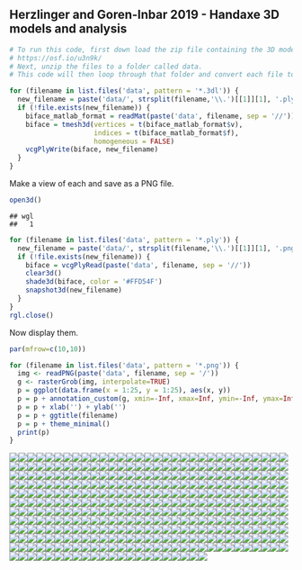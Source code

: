 
## Herzlinger and Goren-Inbar 2019 - Handaxe 3D models and analysis

``` r
# To run this code, first down load the zip file containing the 3D models from this page
# https://osf.io/u3n9k/
# Next, unzip the files to a folder called data.
# This code will then loop through that folder and convert each file to a ply type.

for (filename in list.files('data', pattern = '*.3dl')) {
  new_filename = paste('data/', strsplit(filename,'\\.')[[1]][1], '.ply', sep = '')
  if (!file.exists(new_filename)) {
    biface_matlab_format = readMat(paste('data', filename, sep = '//'))
    biface = tmesh3d(vertices = t(biface_matlab_format$v),
                     indices = t(biface_matlab_format$f),
                     homogeneous = FALSE)
    vcgPlyWrite(biface, new_filename)
  }
}
```

Make a view of each and save as a PNG file.

``` r
open3d()
```

    ## wgl 
    ##   1

``` r
for (filename in list.files('data', pattern = '*.ply')) {
  new_filename = paste('data/', strsplit(filename,'\\.')[[1]][1], '.png', sep = '')
  if (!file.exists(new_filename)) {
    biface = vcgPlyRead(paste('data', filename, sep = '//'))
    clear3d()
    shade3d(biface, color = '#FFD54F')
    snapshot3d(new_filename)
  }
}
rgl.close()
```

Now display them.

``` r
par(mfrow=c(10,10))

for (filename in list.files('data', pattern = '*.png')) {
  img <- readPNG(paste('data', filename, sep = '/')) 
  g <- rasterGrob(img, interpolate=TRUE) 
  p = ggplot(data.frame(x = 1:25, y = 1:25), aes(x, y))
  p = p + annotation_custom(g, xmin=-Inf, xmax=Inf, ymin=-Inf, ymax=Inf)
  p = p + xlab('') + ylab('')
  p = p + ggtitle(filename)
  p = p + theme_minimal()
  print(p)
}
```

![](readme_files/figure-gfm/plot_handaxes-1.png)<!-- -->![](readme_files/figure-gfm/plot_handaxes-2.png)<!-- -->![](readme_files/figure-gfm/plot_handaxes-3.png)<!-- -->![](readme_files/figure-gfm/plot_handaxes-4.png)<!-- -->![](readme_files/figure-gfm/plot_handaxes-5.png)<!-- -->![](readme_files/figure-gfm/plot_handaxes-6.png)<!-- -->![](readme_files/figure-gfm/plot_handaxes-7.png)<!-- -->![](readme_files/figure-gfm/plot_handaxes-8.png)<!-- -->![](readme_files/figure-gfm/plot_handaxes-9.png)<!-- -->![](readme_files/figure-gfm/plot_handaxes-10.png)<!-- -->![](readme_files/figure-gfm/plot_handaxes-11.png)<!-- -->![](readme_files/figure-gfm/plot_handaxes-12.png)<!-- -->![](readme_files/figure-gfm/plot_handaxes-13.png)<!-- -->![](readme_files/figure-gfm/plot_handaxes-14.png)<!-- -->![](readme_files/figure-gfm/plot_handaxes-15.png)<!-- -->![](readme_files/figure-gfm/plot_handaxes-16.png)<!-- -->![](readme_files/figure-gfm/plot_handaxes-17.png)<!-- -->![](readme_files/figure-gfm/plot_handaxes-18.png)<!-- -->![](readme_files/figure-gfm/plot_handaxes-19.png)<!-- -->![](readme_files/figure-gfm/plot_handaxes-20.png)<!-- -->![](readme_files/figure-gfm/plot_handaxes-21.png)<!-- -->![](readme_files/figure-gfm/plot_handaxes-22.png)<!-- -->![](readme_files/figure-gfm/plot_handaxes-23.png)<!-- -->![](readme_files/figure-gfm/plot_handaxes-24.png)<!-- -->![](readme_files/figure-gfm/plot_handaxes-25.png)<!-- -->![](readme_files/figure-gfm/plot_handaxes-26.png)<!-- -->![](readme_files/figure-gfm/plot_handaxes-27.png)<!-- -->![](readme_files/figure-gfm/plot_handaxes-28.png)<!-- -->![](readme_files/figure-gfm/plot_handaxes-29.png)<!-- -->![](readme_files/figure-gfm/plot_handaxes-30.png)<!-- -->![](readme_files/figure-gfm/plot_handaxes-31.png)<!-- -->![](readme_files/figure-gfm/plot_handaxes-32.png)<!-- -->![](readme_files/figure-gfm/plot_handaxes-33.png)<!-- -->![](readme_files/figure-gfm/plot_handaxes-34.png)<!-- -->![](readme_files/figure-gfm/plot_handaxes-35.png)<!-- -->![](readme_files/figure-gfm/plot_handaxes-36.png)<!-- -->![](readme_files/figure-gfm/plot_handaxes-37.png)<!-- -->![](readme_files/figure-gfm/plot_handaxes-38.png)<!-- -->![](readme_files/figure-gfm/plot_handaxes-39.png)<!-- -->![](readme_files/figure-gfm/plot_handaxes-40.png)<!-- -->![](readme_files/figure-gfm/plot_handaxes-41.png)<!-- -->![](readme_files/figure-gfm/plot_handaxes-42.png)<!-- -->![](readme_files/figure-gfm/plot_handaxes-43.png)<!-- -->![](readme_files/figure-gfm/plot_handaxes-44.png)<!-- -->![](readme_files/figure-gfm/plot_handaxes-45.png)<!-- -->![](readme_files/figure-gfm/plot_handaxes-46.png)<!-- -->![](readme_files/figure-gfm/plot_handaxes-47.png)<!-- -->![](readme_files/figure-gfm/plot_handaxes-48.png)<!-- -->![](readme_files/figure-gfm/plot_handaxes-49.png)<!-- -->![](readme_files/figure-gfm/plot_handaxes-50.png)<!-- -->![](readme_files/figure-gfm/plot_handaxes-51.png)<!-- -->![](readme_files/figure-gfm/plot_handaxes-52.png)<!-- -->![](readme_files/figure-gfm/plot_handaxes-53.png)<!-- -->![](readme_files/figure-gfm/plot_handaxes-54.png)<!-- -->![](readme_files/figure-gfm/plot_handaxes-55.png)<!-- -->![](readme_files/figure-gfm/plot_handaxes-56.png)<!-- -->![](readme_files/figure-gfm/plot_handaxes-57.png)<!-- -->![](readme_files/figure-gfm/plot_handaxes-58.png)<!-- -->![](readme_files/figure-gfm/plot_handaxes-59.png)<!-- -->![](readme_files/figure-gfm/plot_handaxes-60.png)<!-- -->![](readme_files/figure-gfm/plot_handaxes-61.png)<!-- -->![](readme_files/figure-gfm/plot_handaxes-62.png)<!-- -->![](readme_files/figure-gfm/plot_handaxes-63.png)<!-- -->![](readme_files/figure-gfm/plot_handaxes-64.png)<!-- -->![](readme_files/figure-gfm/plot_handaxes-65.png)<!-- -->![](readme_files/figure-gfm/plot_handaxes-66.png)<!-- -->![](readme_files/figure-gfm/plot_handaxes-67.png)<!-- -->![](readme_files/figure-gfm/plot_handaxes-68.png)<!-- -->![](readme_files/figure-gfm/plot_handaxes-69.png)<!-- -->![](readme_files/figure-gfm/plot_handaxes-70.png)<!-- -->![](readme_files/figure-gfm/plot_handaxes-71.png)<!-- -->![](readme_files/figure-gfm/plot_handaxes-72.png)<!-- -->![](readme_files/figure-gfm/plot_handaxes-73.png)<!-- -->![](readme_files/figure-gfm/plot_handaxes-74.png)<!-- -->![](readme_files/figure-gfm/plot_handaxes-75.png)<!-- -->![](readme_files/figure-gfm/plot_handaxes-76.png)<!-- -->![](readme_files/figure-gfm/plot_handaxes-77.png)<!-- -->![](readme_files/figure-gfm/plot_handaxes-78.png)<!-- -->![](readme_files/figure-gfm/plot_handaxes-79.png)<!-- -->![](readme_files/figure-gfm/plot_handaxes-80.png)<!-- -->![](readme_files/figure-gfm/plot_handaxes-81.png)<!-- -->![](readme_files/figure-gfm/plot_handaxes-82.png)<!-- -->![](readme_files/figure-gfm/plot_handaxes-83.png)<!-- -->![](readme_files/figure-gfm/plot_handaxes-84.png)<!-- -->![](readme_files/figure-gfm/plot_handaxes-85.png)<!-- -->![](readme_files/figure-gfm/plot_handaxes-86.png)<!-- -->![](readme_files/figure-gfm/plot_handaxes-87.png)<!-- -->![](readme_files/figure-gfm/plot_handaxes-88.png)<!-- -->![](readme_files/figure-gfm/plot_handaxes-89.png)<!-- -->![](readme_files/figure-gfm/plot_handaxes-90.png)<!-- -->![](readme_files/figure-gfm/plot_handaxes-91.png)<!-- -->![](readme_files/figure-gfm/plot_handaxes-92.png)<!-- -->![](readme_files/figure-gfm/plot_handaxes-93.png)<!-- -->![](readme_files/figure-gfm/plot_handaxes-94.png)<!-- -->![](readme_files/figure-gfm/plot_handaxes-95.png)<!-- -->![](readme_files/figure-gfm/plot_handaxes-96.png)<!-- -->![](readme_files/figure-gfm/plot_handaxes-97.png)<!-- -->![](readme_files/figure-gfm/plot_handaxes-98.png)<!-- -->![](readme_files/figure-gfm/plot_handaxes-99.png)<!-- -->![](readme_files/figure-gfm/plot_handaxes-100.png)<!-- -->![](readme_files/figure-gfm/plot_handaxes-101.png)<!-- -->![](readme_files/figure-gfm/plot_handaxes-102.png)<!-- -->![](readme_files/figure-gfm/plot_handaxes-103.png)<!-- -->![](readme_files/figure-gfm/plot_handaxes-104.png)<!-- -->![](readme_files/figure-gfm/plot_handaxes-105.png)<!-- -->![](readme_files/figure-gfm/plot_handaxes-106.png)<!-- -->![](readme_files/figure-gfm/plot_handaxes-107.png)<!-- -->![](readme_files/figure-gfm/plot_handaxes-108.png)<!-- -->![](readme_files/figure-gfm/plot_handaxes-109.png)<!-- -->![](readme_files/figure-gfm/plot_handaxes-110.png)<!-- -->![](readme_files/figure-gfm/plot_handaxes-111.png)<!-- -->![](readme_files/figure-gfm/plot_handaxes-112.png)<!-- -->![](readme_files/figure-gfm/plot_handaxes-113.png)<!-- -->![](readme_files/figure-gfm/plot_handaxes-114.png)<!-- -->![](readme_files/figure-gfm/plot_handaxes-115.png)<!-- -->![](readme_files/figure-gfm/plot_handaxes-116.png)<!-- -->![](readme_files/figure-gfm/plot_handaxes-117.png)<!-- -->![](readme_files/figure-gfm/plot_handaxes-118.png)<!-- -->![](readme_files/figure-gfm/plot_handaxes-119.png)<!-- -->![](readme_files/figure-gfm/plot_handaxes-120.png)<!-- -->![](readme_files/figure-gfm/plot_handaxes-121.png)<!-- -->![](readme_files/figure-gfm/plot_handaxes-122.png)<!-- -->![](readme_files/figure-gfm/plot_handaxes-123.png)<!-- -->![](readme_files/figure-gfm/plot_handaxes-124.png)<!-- -->![](readme_files/figure-gfm/plot_handaxes-125.png)<!-- -->![](readme_files/figure-gfm/plot_handaxes-126.png)<!-- -->![](readme_files/figure-gfm/plot_handaxes-127.png)<!-- -->![](readme_files/figure-gfm/plot_handaxes-128.png)<!-- -->![](readme_files/figure-gfm/plot_handaxes-129.png)<!-- -->![](readme_files/figure-gfm/plot_handaxes-130.png)<!-- -->![](readme_files/figure-gfm/plot_handaxes-131.png)<!-- -->![](readme_files/figure-gfm/plot_handaxes-132.png)<!-- -->![](readme_files/figure-gfm/plot_handaxes-133.png)<!-- -->![](readme_files/figure-gfm/plot_handaxes-134.png)<!-- -->![](readme_files/figure-gfm/plot_handaxes-135.png)<!-- -->![](readme_files/figure-gfm/plot_handaxes-136.png)<!-- -->![](readme_files/figure-gfm/plot_handaxes-137.png)<!-- -->![](readme_files/figure-gfm/plot_handaxes-138.png)<!-- -->![](readme_files/figure-gfm/plot_handaxes-139.png)<!-- -->![](readme_files/figure-gfm/plot_handaxes-140.png)<!-- -->![](readme_files/figure-gfm/plot_handaxes-141.png)<!-- -->![](readme_files/figure-gfm/plot_handaxes-142.png)<!-- -->![](readme_files/figure-gfm/plot_handaxes-143.png)<!-- -->![](readme_files/figure-gfm/plot_handaxes-144.png)<!-- -->![](readme_files/figure-gfm/plot_handaxes-145.png)<!-- -->![](readme_files/figure-gfm/plot_handaxes-146.png)<!-- -->![](readme_files/figure-gfm/plot_handaxes-147.png)<!-- -->![](readme_files/figure-gfm/plot_handaxes-148.png)<!-- -->![](readme_files/figure-gfm/plot_handaxes-149.png)<!-- -->![](readme_files/figure-gfm/plot_handaxes-150.png)<!-- -->![](readme_files/figure-gfm/plot_handaxes-151.png)<!-- -->![](readme_files/figure-gfm/plot_handaxes-152.png)<!-- -->![](readme_files/figure-gfm/plot_handaxes-153.png)<!-- -->![](readme_files/figure-gfm/plot_handaxes-154.png)<!-- -->![](readme_files/figure-gfm/plot_handaxes-155.png)<!-- -->![](readme_files/figure-gfm/plot_handaxes-156.png)<!-- -->![](readme_files/figure-gfm/plot_handaxes-157.png)<!-- -->![](readme_files/figure-gfm/plot_handaxes-158.png)<!-- -->![](readme_files/figure-gfm/plot_handaxes-159.png)<!-- -->![](readme_files/figure-gfm/plot_handaxes-160.png)<!-- -->![](readme_files/figure-gfm/plot_handaxes-161.png)<!-- -->![](readme_files/figure-gfm/plot_handaxes-162.png)<!-- -->![](readme_files/figure-gfm/plot_handaxes-163.png)<!-- -->![](readme_files/figure-gfm/plot_handaxes-164.png)<!-- -->![](readme_files/figure-gfm/plot_handaxes-165.png)<!-- -->![](readme_files/figure-gfm/plot_handaxes-166.png)<!-- -->![](readme_files/figure-gfm/plot_handaxes-167.png)<!-- -->![](readme_files/figure-gfm/plot_handaxes-168.png)<!-- -->![](readme_files/figure-gfm/plot_handaxes-169.png)<!-- -->![](readme_files/figure-gfm/plot_handaxes-170.png)<!-- -->![](readme_files/figure-gfm/plot_handaxes-171.png)<!-- -->![](readme_files/figure-gfm/plot_handaxes-172.png)<!-- -->![](readme_files/figure-gfm/plot_handaxes-173.png)<!-- -->![](readme_files/figure-gfm/plot_handaxes-174.png)<!-- -->![](readme_files/figure-gfm/plot_handaxes-175.png)<!-- -->![](readme_files/figure-gfm/plot_handaxes-176.png)<!-- -->![](readme_files/figure-gfm/plot_handaxes-177.png)<!-- -->![](readme_files/figure-gfm/plot_handaxes-178.png)<!-- -->![](readme_files/figure-gfm/plot_handaxes-179.png)<!-- -->![](readme_files/figure-gfm/plot_handaxes-180.png)<!-- -->![](readme_files/figure-gfm/plot_handaxes-181.png)<!-- -->![](readme_files/figure-gfm/plot_handaxes-182.png)<!-- -->![](readme_files/figure-gfm/plot_handaxes-183.png)<!-- -->![](readme_files/figure-gfm/plot_handaxes-184.png)<!-- -->![](readme_files/figure-gfm/plot_handaxes-185.png)<!-- -->![](readme_files/figure-gfm/plot_handaxes-186.png)<!-- -->![](readme_files/figure-gfm/plot_handaxes-187.png)<!-- -->![](readme_files/figure-gfm/plot_handaxes-188.png)<!-- -->![](readme_files/figure-gfm/plot_handaxes-189.png)<!-- -->![](readme_files/figure-gfm/plot_handaxes-190.png)<!-- -->![](readme_files/figure-gfm/plot_handaxes-191.png)<!-- -->![](readme_files/figure-gfm/plot_handaxes-192.png)<!-- -->![](readme_files/figure-gfm/plot_handaxes-193.png)<!-- -->![](readme_files/figure-gfm/plot_handaxes-194.png)<!-- -->![](readme_files/figure-gfm/plot_handaxes-195.png)<!-- -->![](readme_files/figure-gfm/plot_handaxes-196.png)<!-- -->![](readme_files/figure-gfm/plot_handaxes-197.png)<!-- -->![](readme_files/figure-gfm/plot_handaxes-198.png)<!-- -->![](readme_files/figure-gfm/plot_handaxes-199.png)<!-- -->![](readme_files/figure-gfm/plot_handaxes-200.png)<!-- -->![](readme_files/figure-gfm/plot_handaxes-201.png)<!-- -->![](readme_files/figure-gfm/plot_handaxes-202.png)<!-- -->![](readme_files/figure-gfm/plot_handaxes-203.png)<!-- -->![](readme_files/figure-gfm/plot_handaxes-204.png)<!-- -->![](readme_files/figure-gfm/plot_handaxes-205.png)<!-- -->![](readme_files/figure-gfm/plot_handaxes-206.png)<!-- -->![](readme_files/figure-gfm/plot_handaxes-207.png)<!-- -->![](readme_files/figure-gfm/plot_handaxes-208.png)<!-- -->![](readme_files/figure-gfm/plot_handaxes-209.png)<!-- -->![](readme_files/figure-gfm/plot_handaxes-210.png)<!-- -->![](readme_files/figure-gfm/plot_handaxes-211.png)<!-- -->![](readme_files/figure-gfm/plot_handaxes-212.png)<!-- -->![](readme_files/figure-gfm/plot_handaxes-213.png)<!-- -->![](readme_files/figure-gfm/plot_handaxes-214.png)<!-- -->![](readme_files/figure-gfm/plot_handaxes-215.png)<!-- -->![](readme_files/figure-gfm/plot_handaxes-216.png)<!-- -->![](readme_files/figure-gfm/plot_handaxes-217.png)<!-- -->![](readme_files/figure-gfm/plot_handaxes-218.png)<!-- -->![](readme_files/figure-gfm/plot_handaxes-219.png)<!-- -->![](readme_files/figure-gfm/plot_handaxes-220.png)<!-- -->![](readme_files/figure-gfm/plot_handaxes-221.png)<!-- -->![](readme_files/figure-gfm/plot_handaxes-222.png)<!-- -->![](readme_files/figure-gfm/plot_handaxes-223.png)<!-- -->![](readme_files/figure-gfm/plot_handaxes-224.png)<!-- -->![](readme_files/figure-gfm/plot_handaxes-225.png)<!-- -->![](readme_files/figure-gfm/plot_handaxes-226.png)<!-- -->![](readme_files/figure-gfm/plot_handaxes-227.png)<!-- -->![](readme_files/figure-gfm/plot_handaxes-228.png)<!-- -->![](readme_files/figure-gfm/plot_handaxes-229.png)<!-- -->![](readme_files/figure-gfm/plot_handaxes-230.png)<!-- -->![](readme_files/figure-gfm/plot_handaxes-231.png)<!-- -->![](readme_files/figure-gfm/plot_handaxes-232.png)<!-- -->![](readme_files/figure-gfm/plot_handaxes-233.png)<!-- -->![](readme_files/figure-gfm/plot_handaxes-234.png)<!-- -->![](readme_files/figure-gfm/plot_handaxes-235.png)<!-- -->![](readme_files/figure-gfm/plot_handaxes-236.png)<!-- -->![](readme_files/figure-gfm/plot_handaxes-237.png)<!-- -->![](readme_files/figure-gfm/plot_handaxes-238.png)<!-- -->![](readme_files/figure-gfm/plot_handaxes-239.png)<!-- -->![](readme_files/figure-gfm/plot_handaxes-240.png)<!-- -->![](readme_files/figure-gfm/plot_handaxes-241.png)<!-- -->![](readme_files/figure-gfm/plot_handaxes-242.png)<!-- -->![](readme_files/figure-gfm/plot_handaxes-243.png)<!-- -->![](readme_files/figure-gfm/plot_handaxes-244.png)<!-- -->![](readme_files/figure-gfm/plot_handaxes-245.png)<!-- -->![](readme_files/figure-gfm/plot_handaxes-246.png)<!-- -->![](readme_files/figure-gfm/plot_handaxes-247.png)<!-- -->![](readme_files/figure-gfm/plot_handaxes-248.png)<!-- -->![](readme_files/figure-gfm/plot_handaxes-249.png)<!-- -->![](readme_files/figure-gfm/plot_handaxes-250.png)<!-- -->![](readme_files/figure-gfm/plot_handaxes-251.png)<!-- -->![](readme_files/figure-gfm/plot_handaxes-252.png)<!-- -->![](readme_files/figure-gfm/plot_handaxes-253.png)<!-- -->![](readme_files/figure-gfm/plot_handaxes-254.png)<!-- -->![](readme_files/figure-gfm/plot_handaxes-255.png)<!-- -->![](readme_files/figure-gfm/plot_handaxes-256.png)<!-- -->![](readme_files/figure-gfm/plot_handaxes-257.png)<!-- -->![](readme_files/figure-gfm/plot_handaxes-258.png)<!-- -->![](readme_files/figure-gfm/plot_handaxes-259.png)<!-- -->![](readme_files/figure-gfm/plot_handaxes-260.png)<!-- -->![](readme_files/figure-gfm/plot_handaxes-261.png)<!-- -->![](readme_files/figure-gfm/plot_handaxes-262.png)<!-- -->![](readme_files/figure-gfm/plot_handaxes-263.png)<!-- -->![](readme_files/figure-gfm/plot_handaxes-264.png)<!-- -->![](readme_files/figure-gfm/plot_handaxes-265.png)<!-- -->![](readme_files/figure-gfm/plot_handaxes-266.png)<!-- -->![](readme_files/figure-gfm/plot_handaxes-267.png)<!-- -->![](readme_files/figure-gfm/plot_handaxes-268.png)<!-- -->![](readme_files/figure-gfm/plot_handaxes-269.png)<!-- -->![](readme_files/figure-gfm/plot_handaxes-270.png)<!-- -->![](readme_files/figure-gfm/plot_handaxes-271.png)<!-- -->![](readme_files/figure-gfm/plot_handaxes-272.png)<!-- -->![](readme_files/figure-gfm/plot_handaxes-273.png)<!-- -->![](readme_files/figure-gfm/plot_handaxes-274.png)<!-- -->![](readme_files/figure-gfm/plot_handaxes-275.png)<!-- -->![](readme_files/figure-gfm/plot_handaxes-276.png)<!-- -->![](readme_files/figure-gfm/plot_handaxes-277.png)<!-- -->![](readme_files/figure-gfm/plot_handaxes-278.png)<!-- -->![](readme_files/figure-gfm/plot_handaxes-279.png)<!-- -->![](readme_files/figure-gfm/plot_handaxes-280.png)<!-- -->![](readme_files/figure-gfm/plot_handaxes-281.png)<!-- -->![](readme_files/figure-gfm/plot_handaxes-282.png)<!-- -->![](readme_files/figure-gfm/plot_handaxes-283.png)<!-- -->![](readme_files/figure-gfm/plot_handaxes-284.png)<!-- -->![](readme_files/figure-gfm/plot_handaxes-285.png)<!-- -->![](readme_files/figure-gfm/plot_handaxes-286.png)<!-- -->![](readme_files/figure-gfm/plot_handaxes-287.png)<!-- -->![](readme_files/figure-gfm/plot_handaxes-288.png)<!-- -->![](readme_files/figure-gfm/plot_handaxes-289.png)<!-- -->![](readme_files/figure-gfm/plot_handaxes-290.png)<!-- -->![](readme_files/figure-gfm/plot_handaxes-291.png)<!-- -->![](readme_files/figure-gfm/plot_handaxes-292.png)<!-- -->![](readme_files/figure-gfm/plot_handaxes-293.png)<!-- -->![](readme_files/figure-gfm/plot_handaxes-294.png)<!-- -->![](readme_files/figure-gfm/plot_handaxes-295.png)<!-- -->![](readme_files/figure-gfm/plot_handaxes-296.png)<!-- -->![](readme_files/figure-gfm/plot_handaxes-297.png)<!-- -->![](readme_files/figure-gfm/plot_handaxes-298.png)<!-- -->![](readme_files/figure-gfm/plot_handaxes-299.png)<!-- -->![](readme_files/figure-gfm/plot_handaxes-300.png)<!-- -->![](readme_files/figure-gfm/plot_handaxes-301.png)<!-- -->![](readme_files/figure-gfm/plot_handaxes-302.png)<!-- -->![](readme_files/figure-gfm/plot_handaxes-303.png)<!-- -->![](readme_files/figure-gfm/plot_handaxes-304.png)<!-- -->![](readme_files/figure-gfm/plot_handaxes-305.png)<!-- -->![](readme_files/figure-gfm/plot_handaxes-306.png)<!-- -->![](readme_files/figure-gfm/plot_handaxes-307.png)<!-- -->![](readme_files/figure-gfm/plot_handaxes-308.png)<!-- -->![](readme_files/figure-gfm/plot_handaxes-309.png)<!-- -->![](readme_files/figure-gfm/plot_handaxes-310.png)<!-- -->![](readme_files/figure-gfm/plot_handaxes-311.png)<!-- -->![](readme_files/figure-gfm/plot_handaxes-312.png)<!-- -->![](readme_files/figure-gfm/plot_handaxes-313.png)<!-- -->![](readme_files/figure-gfm/plot_handaxes-314.png)<!-- -->![](readme_files/figure-gfm/plot_handaxes-315.png)<!-- -->![](readme_files/figure-gfm/plot_handaxes-316.png)<!-- -->![](readme_files/figure-gfm/plot_handaxes-317.png)<!-- -->![](readme_files/figure-gfm/plot_handaxes-318.png)<!-- -->![](readme_files/figure-gfm/plot_handaxes-319.png)<!-- -->![](readme_files/figure-gfm/plot_handaxes-320.png)<!-- -->![](readme_files/figure-gfm/plot_handaxes-321.png)<!-- -->![](readme_files/figure-gfm/plot_handaxes-322.png)<!-- -->![](readme_files/figure-gfm/plot_handaxes-323.png)<!-- -->![](readme_files/figure-gfm/plot_handaxes-324.png)<!-- -->![](readme_files/figure-gfm/plot_handaxes-325.png)<!-- -->![](readme_files/figure-gfm/plot_handaxes-326.png)<!-- -->![](readme_files/figure-gfm/plot_handaxes-327.png)<!-- -->![](readme_files/figure-gfm/plot_handaxes-328.png)<!-- -->![](readme_files/figure-gfm/plot_handaxes-329.png)<!-- -->![](readme_files/figure-gfm/plot_handaxes-330.png)<!-- -->![](readme_files/figure-gfm/plot_handaxes-331.png)<!-- -->![](readme_files/figure-gfm/plot_handaxes-332.png)<!-- -->![](readme_files/figure-gfm/plot_handaxes-333.png)<!-- -->![](readme_files/figure-gfm/plot_handaxes-334.png)<!-- -->![](readme_files/figure-gfm/plot_handaxes-335.png)<!-- -->![](readme_files/figure-gfm/plot_handaxes-336.png)<!-- -->![](readme_files/figure-gfm/plot_handaxes-337.png)<!-- -->![](readme_files/figure-gfm/plot_handaxes-338.png)<!-- -->![](readme_files/figure-gfm/plot_handaxes-339.png)<!-- -->![](readme_files/figure-gfm/plot_handaxes-340.png)<!-- -->![](readme_files/figure-gfm/plot_handaxes-341.png)<!-- -->![](readme_files/figure-gfm/plot_handaxes-342.png)<!-- -->![](readme_files/figure-gfm/plot_handaxes-343.png)<!-- -->![](readme_files/figure-gfm/plot_handaxes-344.png)<!-- -->![](readme_files/figure-gfm/plot_handaxes-345.png)<!-- -->![](readme_files/figure-gfm/plot_handaxes-346.png)<!-- -->![](readme_files/figure-gfm/plot_handaxes-347.png)<!-- -->![](readme_files/figure-gfm/plot_handaxes-348.png)<!-- -->![](readme_files/figure-gfm/plot_handaxes-349.png)<!-- -->![](readme_files/figure-gfm/plot_handaxes-350.png)<!-- -->![](readme_files/figure-gfm/plot_handaxes-351.png)<!-- -->![](readme_files/figure-gfm/plot_handaxes-352.png)<!-- -->![](readme_files/figure-gfm/plot_handaxes-353.png)<!-- -->![](readme_files/figure-gfm/plot_handaxes-354.png)<!-- -->![](readme_files/figure-gfm/plot_handaxes-355.png)<!-- -->![](readme_files/figure-gfm/plot_handaxes-356.png)<!-- -->![](readme_files/figure-gfm/plot_handaxes-357.png)<!-- -->![](readme_files/figure-gfm/plot_handaxes-358.png)<!-- -->![](readme_files/figure-gfm/plot_handaxes-359.png)<!-- -->![](readme_files/figure-gfm/plot_handaxes-360.png)<!-- -->![](readme_files/figure-gfm/plot_handaxes-361.png)<!-- -->![](readme_files/figure-gfm/plot_handaxes-362.png)<!-- -->![](readme_files/figure-gfm/plot_handaxes-363.png)<!-- -->
